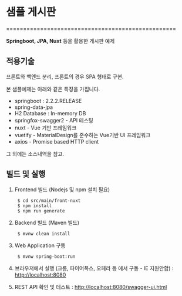 # 샘플 게시판
==================================================

**Springboot, JPA, Nuxt** 등을 활용한 게시판 예제

적용기술
-----------

프론트와 백엔드 분리, 프론트의 경우 SPA 형태로 구현. 

본 샘플예제는 아래와 같은 특징을 가집니다.

* springboot : 2.2.2.RELEASE 
* spring-data-jpa
* H2 Database : In-memory DB
* springfox-swagger2 - API 테스팅
* nuxt - Vue 기반 프레임워크
* vuetify - MaterialDesign를 준수하는 Vue기반 UI 프레임워크 
* axios - Promise based HTTP client 

그 외에는 소스내역을 참고.  


빌드 및 실행
---------------

1. Frontend 빌드 (Nodejs 및 npm 설치 필요)

        $ cd src/main/front-nuxt
        $ npm install
        $ npm run generate

2. Backend 빌드 (Maven 빌드)

        $ mvnw clean install

3. Web Application 구동  
 
        $ mvnw spring-boot:run

4. 브라우저에서 실행 (크롬, 파이어폭스, 오페라 등 에서 구동 - IE 지원안함)
: [http://localhost:8080](http://localhost:8080)    
5. REST API 확인 및 테스트
: [http://localhost:8080/swagger-ui.html](http://localhost:8080/swagger-ui.html)   
 
